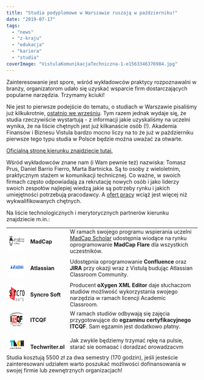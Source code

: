 ```yaml
---
title: "Studia podyplomowe w Warszawie ruszają w październiku!"
date: "2019-07-17"
tags:
  - "news"
  - "z-kraju"
  - "edukacja"
  - "kariera"
  - "studia"
coverImage: "VistulaKomunikacjaTechniczna-1-e1563346376984.jpg"
---
```


Zainteresowanie jest spore, wśród wykładowców praktycy rozpoznawalni w branży,
organizatorom udało się uzyskać wsparcie firm dostarczających popularne
narzędzia. Trzymamy kciuki!

Nie jest to pierwsze podejście do tematu, o studiach w Warszawie pisaliśmy już
kilkukrotnie,
[ostatnio we wrześniu](http://techwriter.pl/studia-dla-techwriterow-aktualizacja/).
Tym razem jednak wydaje się, że studia rzeczywiście wystartują - z informacji
jakie uzyskaliśmy na uczelni wynika, że na liście chętnych jest już kilkanaście
osób (!). Akademia Finansów i Biznesu Vistula bardzo mocno liczy na to że już w
październiku pierwsze tego typu studia w Polsce będzie można uważać za otwarte.

[Oficjalną stronę kierunku znajdziecie tutaj.](https://www.vistula.edu.pl/kierunki-studiow/kontynuacja-edukacji/studia-podyplomowe/informatyka/komunikacja-techniczna)

Wśród wykładowców znane nam (i Wam pewnie też) nazwiska: Tomasz Prus, Daniel
Barrio Fierro, Marta Bartnicka. Są to osoby z wieloletnim, praktycznym stażem w
komunikacji technicznej. Co ważne, w swoich firmach często odpowiadają za
rekrutację nowych osób i jako liderzy swoich zespołów najlepiej wiedzą jakie są
potrzeby rynku i jakich umiejętności potrzebują pracodawcy. A
[ofert pracy](http://techwriter.pl/category/news/oferty-pracy/) wciąż jest
więcej niż wykwalifikowanych chętnych.

Na liście technologicznych i merytorycznych partnerów kierunku znajdziecie
m.in.:

<table className="basic" style="width: 100%; height: 320px;"><tbody><tr style="height: 65px;"><td style="width: 12.9616%; height: 65px;"><img className="aligncenter wp-image-8111" src="images/madcap-software-vector-logo-300x167.png" alt="" width="100" height="56"/></td><td style="width: 8.90659%; height: 65px;"><strong>MadCap</strong></td><td style="width: 77.4077%; height: 65px;">W ramach swojego programu wspierania uczelni <a href="https://www.madcapsoftware.com/education/" target="_blank" rel="noopener noreferrer">MadCap Scholar</a> udostępnia wiodące na rynku oprogramowanie <strong>MadCap Flare</strong> dla wszystkich uczestników.</td></tr><tr style="height: 62px;"><td style="width: 12.9616%; height: 62px;"><img className="aligncenter wp-image-8112" src="images/atlassian_logo-300x158.png" alt="" width="100" height="53"/></td><td style="width: 8.90659%; height: 62px;"><strong>Atlassian</strong></td><td style="width: 77.4077%; height: 62px;">Udostępnia oprogramowanie <strong>Confluence</strong> oraz <strong>JIRA</strong> przy okazji wraz z Vistulą budując Atlassian Classroom Community.</td></tr><tr style="height: 61px;"><td style="width: 12.9616%; height: 61px;"><img className="aligncenter wp-image-8118" src="images/syncrosoft-logo-300x154.png" alt="" width="100" height="51"/></td><td style="width: 8.90659%; height: 61px;"><strong>Syncro Soft</strong></td><td style="width: 77.4077%; height: 61px;">Producent <strong>oXygen XML Editor</strong> daje słuchaczom studiów możliwość wykorzystania swojego narzędzia w ramach licencji Academic Classroom.</td></tr><tr style="height: 54px;"><td style="width: 12.9616%; height: 54px;"><img className="aligncenter wp-image-3304" src="images/itcqf_logo_black-300x132.jpg" alt="" width="100" height="44"/></td><td style="width: 8.90659%; height: 54px;"><strong>ITCQF</strong></td><td style="width: 77.4077%; height: 54px;">W ramach studiów odbywają się zajęcia przygotowujące do <strong>egzaminu certyfikacyjnego ITCQF</strong>. Sam egzamin jest dodatkowo płatny.</td></tr><tr style="height: 78px;"><td style="width: 12.9616%; height: 78px;"><img className="aligncenter wp-image-5701" src="images/techwriter-180p-x180p.jpg" alt="" width="67" height="67"/></td><td style="width: 8.90659%; height: 78px;"><strong>Techwriter.pl</strong></td><td style="width: 77.4077%; height: 78px;">Jak zwykle będziemy trzymać rękę na pulsie, starać się pomagać i doradzać prowadzącym oraz studentom a Was informować o postępach :)</td></tr></tbody></table>

Studia kosztują 5500 zł za dwa semestry (170 godzin), jeśli jesteście
zainteresowani udziałem warto poszukać możliwości dofinansowania w swojej firmie
lub zewnętrznych organizacjach!
